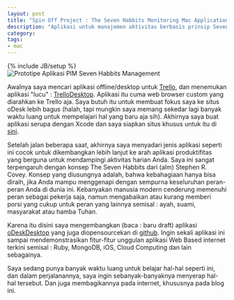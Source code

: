 ```yaml
---
layout: post
title: "Spin Off Project : The Seven Habbits Monitoring Mac Application"
description: "Aplikasi untuk manajemen aktivitas berbasis prinsip Seven Habbits Stephen R. Covey"
category: 
tags:
- mac
---
```

{% include JB/setup %}
![Prototipe Aplikasi PIM Seven Habbits Management](http://swdevbali.github.com/images/oDeskDesktop.png)

Awalnya saya mencari aplikasi offline/desktop untuk [Trello](http://trello.com), dan menemukan aplikasi "lucu" : [TrelloDesktop](htp://trellodesktop.com). Aplikasi itu cuma web browser custom yang diarahkan ke Trello aja. Saya butuh itu untuk membuat fokus saya ke situs oDesk lebih bagus (halah, tapi mungkin saya memang sekedar lagi banyak waktu luang untuk mempelajari hal yang baru aja sih). Akhirnya saya buat aplikasi serupa dengan Xcode dan saya siapkan situs khusus untuk itu di [sini](http://odeskdesktop.swdevbali.com).

Setelah jalan beberapa saat, akhirnya saya menyadari jenis aplikasi seperti ini cocok untuk dikembangkan lebih lanjut ke arah aplikasi produktifitas yang berguna untuk mendampingi aktivitas harian Anda. Saya ini sangat terpengaruh dengan konsep The Seven Habbits dari (alm) Stephen R. Covey. Konsep yang diusungnya adalah, bahwa kebahagiaan hanya bisa diraih, jika Anda mampu menggenapi dengan sempurna keseluruhan peran-peran Anda di dunia ini. Kebanyakan manusia modern cenderung memenuhi peran sebagai pekerja saja, namun mengabaikan atau kurang memberi porsi yang cukup untuk peran yang lainnya semisal : ayah, suami, masyarakat atau hamba Tuhan.

Karena itu disini saya mengembangkan (baca : baru draft) aplikasi [oDeskDesktop](http://odeskdesktop.swdevbali.com) yang juga diopensourcekan di [github](https://github.com/swdevbali/oDesk-Desktop). Ingin sekali aplikasi ini sampai mendemonstrasikan fitur-fitur unggulan aplikasi Web Based internet terkini semisal : Ruby, MongoDB, iOS, Cloud Computing dan lain sebagainya.

Saya sedang punya banyak waktu luang untuk belajar hal-hal seperti ini, dan dalam perjalanannya, saya ingin sebanyak-banyaknya menyerap hal-hal tersebut. Dan juga membagikannya pada internet, khususnya pada blog ini.